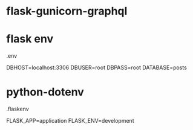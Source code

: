# flask-gunicorn-graphql

# flask env
.env 

DBHOST=localhost:3306
DBUSER=root
DBPASS=root
DATABASE=posts

# python-dotenv
.flaskenv

FLASK_APP=application
FLASK_ENV=development

